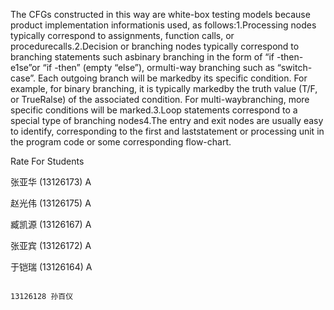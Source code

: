 The CFGs constructed in this way are white-box testing models because product implementation informationis used, as follows:1.Processing nodes typically correspond to assignments, function calls, or procedurecalls.2.Decision or branching nodes typically correspond to branching statements such asbinary branching in the form of “if -then-e1se”or “if -then” (empty “else”), ormulti-way branching such as “switch-case”. Each outgoing branch will be markedby its specific condition. For example, for binary branching, it is typically markedby the truth value (T/F, or TrueRalse) of the associated condition. For multi-waybranching, more specific conditions will be marked.3.Loop statements correspond to a special type of branching nodes4.The entry and exit nodes are usually easy to identify, corresponding to the first and laststatement or processing unit in the program code or some corresponding flow-chart.

Rate For Students

张亚华 (13126173) A

赵光伟 (13126175) A

臧凯源 (13126167) A

张亚宾 (13126172) A

于铠瑞 (13126164) A

                                                                        13126128 孙百仪
